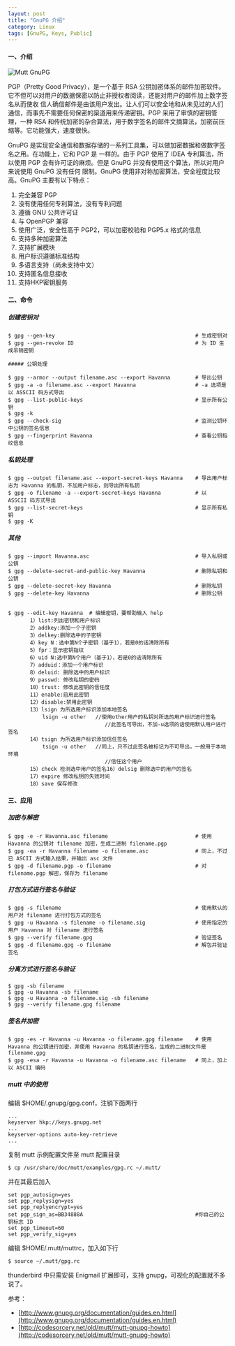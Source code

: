 ```yaml
---
layout: post
title: "GnuPG 介绍"
category: Linux
tags: [GnuPG, Keys, Public]
---
```


#### 一、介绍

![Mutt GnuPG](//cdn.09hd.com/images/2012/07/mutt-gnupg.png "Mutt GnuPG")

PGP（Pretty Good Privacy），是一个基于 RSA 公钥加密体系的邮件加密软件。它不但可以对用户的数据保密以防止非授权者阅读，还能对用户的邮件加上数字签名从而使收 信人确信邮件是由该用户发出。让人们可以安全地和从未见过的人们通信，而事先不需要任何保密的渠道用来传递密钥。PGP 采用了审慎的密钥管理，一种 RSA 和传统加密的杂合算法，用于数字签名的邮件文摘算法，加密前压缩等。它功能强大，速度很快。

<!-- more -->

GnuPG 是实现安全通信和数据存储的一系列工具集，可以做加密数据和做数字签名之用。在功能上，它和 PGP 是 一样的。由于 PGP 使用了 IDEA 专利算法，所以使用 PGP 会有许可证的麻烦。但是 GnuPG 并没有使用这个算法，所以对用户来说使用 GnuPG 没有任何 限制。GnuPG 使用非对称加密算法，安全程度比较高。GnuPG 主要有以下特点：

1. 完全兼容 PGP
2. 没有使用任何专利算法，没有专利问题
3. 遵循 GNU 公共许可证
4. 与 OpenPGP 兼容
5. 使用广泛，安全性高于 PGP2，可以加密校验和 PGP5.x 格式的信息
6. 支持多种加密算法
7. 支持扩展模块
8. 用户标识遵循标准结构
9. 多语言支持（尚未支持中文）
10. 支持匿名信息接收
11. 支持HKP密钥服务

#### 二、命令

##### 创建密钥对

```
$ gpg --gen-key                                             # 生成密钥对
$ gpg --gen-revoke ID                                       # 为 ID 生成吊销密钥

##### 公钥处理

$ gpg --armor --output filename.asc --export Havanna        # 导出公钥
$ gpg -a -o filename.asc --export Havanna                   # -a 选项是以 ASSCII 码方式导出
$ gpg --list-public-keys                                    # 显示所有公钥
$ gpg -k
$ gpg --check-sig                                           # 监测公钥环中公钥的签名信息
$ gpg --fingerprint Havanna                                 # 查看公钥指纹信息
```

##### 私钥处理

```
$ gpg --output filename.asc --export-secret-keys Havanna    # 导出用户标志为 Havanna 的私钥，不加用户标志，则导出所有私钥
$ gpg -o filename -a --export-secret-keys Havanna           # 以 ASSCII 码方式导出
$ gpg --list-secret-keys                                    # 显示所有私钥
$ gpg -K
```

##### 其他

```
$ gpg --import Havanna.asc                                  # 导入私钥或公钥
$ gpg --delete-secret-and-public-key Havanna                # 删除私钥和公钥
$ gpg --delete-secret-key Havanna                           # 删除私钥
$ gpg --delete-key Havanna                                  # 删除公钥


$ gpg --edit-key Havanna  # 编辑密钥，要帮助输入 help
       1）list:列出密钥和用户标识
       2）addkey:添加一个子密钥
       3）delkey:删除选中的子密钥
       4）key N：选中第N个子密钥（基于1），若是0的话清除所有
       5）fpr：显示密钥指纹
       6）uid N:选中第N个用户（基于1），若是0的话清除所有
       7）adduid：添加一个用户标识
       8）deluid: 删除选中的用户标识
       9）passwd: 修改私钥的密码
       10）trust: 修改此密钥的信任度
       11）enable:启用此密钥
       12）disable:禁用此密钥
       13）lsign 为所选用户标识添加本地签名
           lsign -u other   //使用other用户的私钥对所选的用户标识进行签名
                               //此签名可导出，不加-u选项的话使用默认用户进行签名
       14）tsign 为所选用户标识添加信任签名
           tsign -u other   //同上，只不过此签名被标记为不可导出，一般用于本地环境
                               //信任这个用户
       15）check 检测选中用户的签名16）delsig 删除选中的用户的签名
       17）expire 修改私钥的失效时间
       18）save 保存修改
```

#### 三、应用

##### 加密与解密

```
$ gpg -e -r Havanna.asc filename                            # 使用 Havanna 的公钥对 filename 加密，生成二进制 filename.pgp
$ gpg -ea -r Havanna filename -o filename.asc               # 同上，不过已 ASCII 方式输入结果，并输出 asc 文件
$ gpg -d filename.pgp -o filename                           # 对 filename.pgp 解密，保存为 filename
```

##### 打包方式进行签名与验证

```
$ gpg -s filename                                           # 使用默认的用户对 filename 进行打包方式的签名
$ gpg -u Havanna -s filename -o filename.sig                # 使用指定的用户 Havanna 对 filename 进行签名
$ gpg --verify filename.gpg                                 # 验证签名
$ gpg -d filename.gpg -o filename                           # 解包并验证签名
```

##### 分离方式进行签名与验证

```
$ gpg -sb filename
$ gpg -u Havanna -sb filename
$ gpg -u Havanna -o filename.sig -sb filename
$ gpg --verify filename.gpg filename
```

##### 签名并加密

```
$ gpg -es -r Havanna -u Havanna -o filename.gpg filename    # 使用 Havanna 的公钥进行加密，并使用 Havanna 的私钥进行签名，生成的二进制文件是 filename.gpg
$ gpg -esa -r Havanna -u Havanna -o filename.asc filename   # 同上，加上以 ASCII 编码
```

##### mutt 中的使用

编辑 $HOME/.gnupg/gpg.conf，注销下面两行

```
...
keyserver hkp://keys.gnupg.net
...
keyserver-options auto-key-retrieve
...
```

复制 mutt 示例配置文件至 mutt 配置目录

    $ cp /usr/share/doc/mutt/examples/gpg.rc ~/.mutt/

并在其最后加入

```
set pgp_autosign=yes
set pgp_replysign=yes
set pgp_replyencrypt=yes
set pgp_sign_as=BB34888A                                    #你自己的公钥标志 ID
set pgp_timeout=60
set pgp_verify_sig=yes
```

编辑 $HOME/.mutt/muttrc，加入如下行

    $ source ~/.mutt/gpg.rc

thunderbird 中只需安装 Enigmail 扩展即可，支持 gnupg，可视化的配置就不多说了。

参考：

- [http://www.gnupg.org/documentation/guides.en.html](http://www.gnupg.org/documentation/guides.en.html)
- [http://codesorcery.net/old/mutt/mutt-gnupg-howto](http://codesorcery.net/old/mutt/mutt-gnupg-howto)
